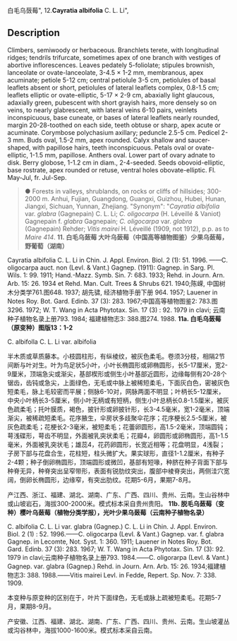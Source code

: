 白毛乌蔹莓",
12.**Cayratia albifolia** C. L. Li",

## Description
Climbers, semiwoody or herbaceous. Branchlets terete, with longitudinal ridges; tendrils trifurcate, sometimes apex of one branch with vestiges of abortive inflorescences. Leaves pedately 5-foliolate; stipules brownish, lanceolate or ovate-lanceolate, 3-4.5 × 1-2 mm, membranous, apex acuminate; petiole 5-12 cm; central petiolule 3-5 cm, petiolules of basal leaflets absent or short, petiolules of lateral leaflets complex, 0.8-1.5 cm; leaflets elliptic or ovate-elliptic, 5-17 × 2-9 cm, abaxially light glaucous, adaxially green, pubescent with short grayish hairs, more densely so on veins, to nearly glabrescent, with lateral veins 6-10 pairs, veinlets inconspicuous, base cuneate, or bases of lateral leaflets nearly rounded, margin 20-28-toothed on each side, teeth obtuse or sharp, apex acute or acuminate. Corymbose polychasium axillary; peduncle 2.5-5 cm. Pedicel 2-3 mm. Buds oval, 1.5-2 mm, apex rounded. Calyx shallow and saucer-shaped, with papillose hairs, teeth inconspicuous. Petals oval or ovate-elliptic, 1-1.5 mm, papillose. Anthers oval. Lower part of ovary adnate to disk. Berry globose, 1-1.2 cm in diam., 2-4-seeded. Seeds obovoid-elliptic, base rostrate, apex rounded or retuse, ventral holes obovate-elliptic. Fl. May-Jul, fr. Jul-Sep.

> ●  Forests in valleys, shrublands, on rocks or cliffs of hillsides; 300-2000 m. Anhui, Fujian, Guangdong, Guangxi, Guizhou, Hubei, Hunan, Jiangxi, Sichuan, Yunnan, Zhejiang.
  "Synonym": "*Cayratia albifolia* var. *glabra* (Gagnepain) C. L. Li; *C. oligocarpa* (H. Léveillé &amp; Vaniot) Gagnepain f. *glabra* Gagnepain; *C. oligocarpa* var. *glabra* (Gagnepain) Rehder; *Vitis mairei* H. Léveillé (1909, not 1912), p.p. as to *Maire 414*.
**11. 白毛乌蔹莓  大叶乌蔹莓（中国高等植物图鉴）少果乌蔹莓，野葡萄（湖南）**

Cayratia albifolia C. L. Li in Chin. J. Appl. Environ. Biol. 2 (1): 51. 1996. ——C. oligocarpa auct. non (Levl. & Vant.) Gagnep. (1911): Gagnep. in Sarg. Pl. Wils. 1: 99. 1911; Hand.-Mazz. Symb. Sin. 7: 683. 1933; Rehd. in Journ. Arn. Arb. 15: 26. 1934 et Rehd. Man. Cult. Trees & Shrubs 621. 1940;陈嵘, 中国树木分类学761.图648. 1937; 胡先骕, 经济植物手册下册 964. 1957; Lauener in Notes Roy. Bot. Gard. Edinb. 37 (3): 283. 1967;中国高等植物图鉴2: 783.图3296. 1972; W. T. Wang in Acta Phytotax. Sin. 17 (3) : 92. 1979 in clavi; 云南种子植物名录上册793. 1984; 福建植物志3: 388.图274. 1988.
**11a. 白毛乌蔹莓（原变种）图版13：1-2**

C. albifolla C. L. Li var. albifolia

半木质或草质藤本。小枝圆柱形，有纵棱纹，被灰色柔毛。卷须3分枝，相隔2节间断与叶对生。叶为鸟足状5小叶，小叶长椭圆形或卵椭圆形，长5-17厘米，宽2-9厘米，顶端急尖或渐尖，基部楔形或侧生小叶基部近圆形，边缘每侧有20-28个锯齿，齿钝或急尖，上面绿色，无毛或中脉上被稀短柔毛，下面灰白色，密被灰色短柔毛，脉上毛较密而平展；侧脉6-10对，网脉两面不明显；叶柄长5-12厘米，中央小叶柄长3-5厘米，侧小叶无柄或有短柄，侧生小叶总柄长0.8-1.5厘米，被灰色疏柔毛；托叶膜质，褐色，披针形或卵披针形，长3-4.5毫米，宽1-2毫米，顶端渐尖，被稀疏短柔毛。花序腋生，伞房状多歧聚伞花序；花序梗长2.5-5厘米，被灰色疏柔毛；花梗长2-3毫米，被短柔毛；花蕾卵圆形，高1.5-2毫米，顶端圆钝；萼浅碟形，萼齿不明显，外面被乳突状柔毛；花瓣4，卵圆形或卵椭圆形，高1-1.5毫米，外面被乳突状毛；雄蕊4，花药卵圆形，长宽近相等；花盘明显，4浅裂；子房下部与花盘合生，花柱短，柱头微扩大。果实球形，直径1-1.2厘米，有种子2-4颗；种子倒卵椭圆形，顶端圆形或微凹，基部有短喙，种脐在种子背面下部与种脊无异，种脊突出呈窄带形，表面有锐肋纹突出，腹部中棱脊突出，两侧洼穴宽阔，倒卵长椭圆形，边缘窄，有突出肋纹。花期5-6月，果期7-8月。

产江西、浙江、福建、湖北、湖南、广东、广西、四川、贵州、云南。生山谷林中或山坡岩石，海拔300-2000米。模式标本采自贵州贵阳。
**11b. 脱毛乌蔹莓（变种）樱叶乌蔹莓（植物分类学报），光叶少果乌蔹莓（云南种子植物名录）**

C. albifolia C. L. Li var. glabra (Gagnep.) C. L. Li in Chin. J. Appl. Environ. Biol. 2 (1) : 52. 1996.——C. oligocarpa (Levl. & Vant.) Gagnep. var. f. glabra Gagnep. in Lecomte, Not. Syst. 1: 360. 1911; Lauener in Notes Roy. Bot. Gard. Edinb. 37 (3): 283. 1967; W. T. Wang in Acta Phytotax. Sin. 17 (3): 92. 1979 in clavi;云南种子植物名录上册793. 1984.——C. oligorarpa (Levl. & Vant.) Gagnep. var. glabra (Gagnep.) Rehd. in Journ. Arn. Arb. 15: 26. 1934;福建植物志3: 388. 1988.——Vitis mairei Levl. in Fedde, Repert. Sp. Nov. 7: 338. 1909.

本变种与原变种的区别在于，叶片下面绿色，无毛或脉上疏被短柔毛。花期5-7月，果期8-9月。

产安徽、江西、福建、湖北、湖南、广东、广西、四川、贵州、云南。生山坡灌丛或沟谷林中，海拔1000-1600米。模式标本采自云南。
